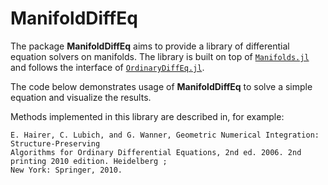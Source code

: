 # ManifoldDiffEq

The package __ManifoldDiffEq__ aims to provide a library of differential equation solvers
on manifolds. The library is built on top of [`Manifolds.jl`](https://github.com/JuliaManifolds/Manifolds.jl) and follows the interface of [`OrdinaryDiffEq.jl`](https://github.com/SciML/OrdinaryDiffEq.jl/).

The code below demonstrates usage of __ManifoldDiffEq__ to solve a simple equation and visualize the results.

Methods implemented in this library are described in, for example:

    E. Hairer, C. Lubich, and G. Wanner, Geometric Numerical Integration: Structure-Preserving
    Algorithms for Ordinary Differential Equations, 2nd ed. 2006. 2nd printing 2010 edition. Heidelberg ;
    New York: Springer, 2010.
